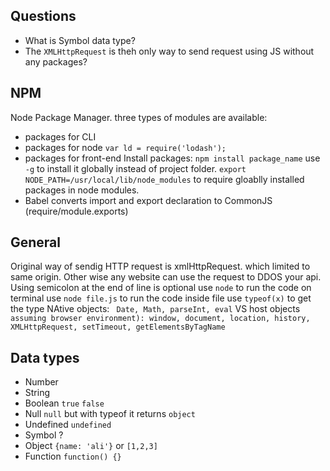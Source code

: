 ## Questions
- What is Symbol data type?
- The `XMLHttpRequest` is theh only way to send request using JS without any packages?
 
## NPM
Node Package Manager. three types of modules are available:
- packages for CLI
- packages for node `var ld = require('lodash');`
- packages for front-end
Install packages: `npm install package_name` use `-g` to install it globally instead of project folder. 
`export NODE_PATH=/usr/local/lib/node_modules` to require gloablly installed packages in node modules.
- Babel converts import and export declaration to CommonJS (require/module.exports)
## General
Original way of sendig HTTP request is xmlHttpRequest. which limited to same origin. Other wise any website can use the request to DDOS your api.
Using semicolon at the end of line is optional
use `node` to run the code on terminal
use `node file.js` to run the code inside file
use `typeof(x)` to get the type
NAtive objects: ` Date, Math, parseInt, eval` VS host objects `assuming browser environment): window, document, location, history, XMLHttpRequest, setTimeout, getElementsByTagName`

## Data types
- Number
- String
- Boolean `true` `false`
- Null `null` but with typeof it returns `object`
- Undefined `undefined`
- Symbol ?
- Object `{name: 'ali'}` or `[1,2,3]`
- Function `function() {}`
